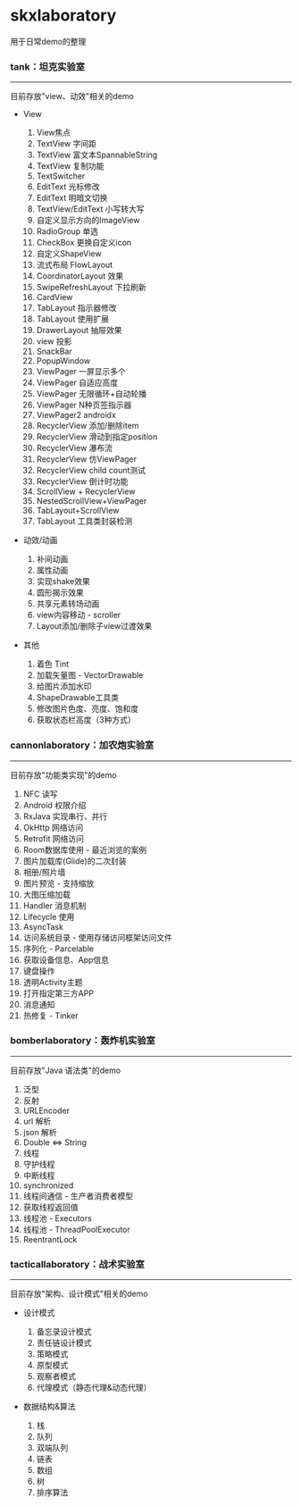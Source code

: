 # skxlaboratory

用于日常demo的整理

###  tank：坦克实验室
___

目前存放"view、动效"相关的demo
+ View
	1. View焦点
	2. TextView 字间距
	3. TextView 富文本SpannableString
	4. TextView 复制功能
	5. TextSwitcher
	6. EditText 光标修改
	7. EditText 明暗文切换
	8. TextView/EditText 小写转大写
	9. 自定义显示方向的ImageView
	10. RadioGroup 单选
	11. CheckBox 更换自定义icon
	12. 自定义ShapeView
	13. 流式布局 FlowLayout
	14. CoordinatorLayout 效果
	15. SwipeRefreshLayout 下拉刷新
	16. CardView
	17. TabLayout 指示器修改
	18. TabLayout 使用扩展
	19. DrawerLayout 抽屉效果
	20. view 投影
	21. SnackBar
	22. PopupWindow
	23. ViewPager 一屏显示多个
	24. ViewPager 自适应高度
	25. ViewPager 无限循环+自动轮播
	26. ViewPager N种页签指示器
	27. ViewPager2 androidx
	28. RecyclerView 添加/删除item
	29. RecyclerView 滑动到指定position
	30. RecyclerView 瀑布流
	31. RecyclerView 仿ViewPager
	32. RecyclerView child count测试
	33. RecyclerView 倒计时功能
	34. ScrollView + RecyclerView
	35. NestedScrollView+ViewPager
	36. TabLayout+ScrollView
	37. TabLayout 工具类封装检测
	
+ 动效/动画
	1. 补间动画
	2. 属性动画
	3. 实现shake效果
	4. 圆形揭示效果
	5. 共享元素转场动画
	6. view内容移动 - scroller
	7. Layout添加/删除子view过渡效果

+ 其他
	1. 着色 Tint
	2. 加载矢量图 - VectorDrawable
	3. 给图片添加水印
	4. ShapeDrawable工具类
	5. 修改图片色度、亮度、饱和度
	6. 获取状态栏高度（3种方式）
	

### cannonlaboratory：加农炮实验室
_________

目前存放"功能类实现"的demo
1. NFC 读写
2. Android 权限介绍
3. RxJava 实现串行、并行
4. OkHttp 网络访问
5. Retrofit 网络访问
6. Room数据库使用 - 最近浏览的案例
7. 图片加载库(Glide)的二次封装
8. 相册/照片墙
9. 图片预览 - 支持缩放
10. 大图压缩加载 
11. Handler 消息机制
12. Lifecycle 使用
13. AsyncTask
14. 访问系统目录 - 使用存储访问框架访问文件
15. 序列化 - Parcelable
16. 获取设备信息、App信息
17. 键盘操作
18. 透明Activity主题
19. 打开指定第三方APP
20. 消息通知
21. 热修复 - Tinker


### bomberlaboratory：轰炸机实验室
___

目前存放"Java 语法类"的demo

1. 泛型
2. 反射
3. URLEncoder
4. url 解析
5. json 解析
6. Double <=> String
7. 线程
8. 守护线程
9. 中断线程
10. synchronized
11. 线程间通信 - 生产者消费者模型
12. 获取线程返回值
13. 线程池 - Executors
14. 线程池 - ThreadPoolExecutor
15. ReentrantLock


### tacticallaboratory：战术实验室
-----
目前存放"架构、设计模式"相关的demo

+ 设计模式
	1. 备忘录设计模式
	2. 责任链设计模式
	3. 策略模式
	4. 原型模式
	5. 观察者模式
	6. 代理模式（静态代理&动态代理）
	
+ 数据结构&算法
	1. 栈
	2. 队列
	3. 双端队列
	4. 链表
	5. 数组
	6. 树
	7. 排序算法

